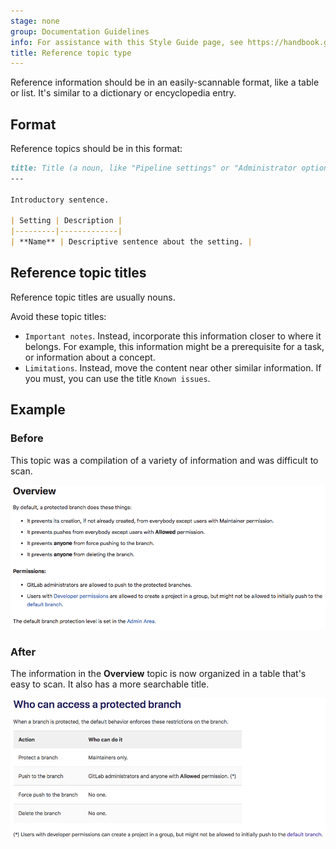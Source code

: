 ```yaml
---
stage: none
group: Documentation Guidelines
info: For assistance with this Style Guide page, see https://handbook.gitlab.com/handbook/product/ux/technical-writing/#assignments-to-other-projects-and-subjects.
title: Reference topic type
---
```


Reference information should be in an easily-scannable format,
like a table or list. It's similar to a dictionary or encyclopedia entry.

## Format

Reference topics should be in this format:

```markdown
title: Title (a noun, like "Pipeline settings" or "Administrator options")
---

Introductory sentence.

| Setting | Description |
|---------|-------------|
| **Name** | Descriptive sentence about the setting. |
```

## Reference topic titles

Reference topic titles are usually nouns.

Avoid these topic titles:

- `Important notes`. Instead, incorporate this information
  closer to where it belongs. For example, this information might be a prerequisite
  for a task, or information about a concept.
- `Limitations`. Instead, move the content near other similar information.
  If you must, you can use the title `Known issues`.

## Example

### Before

This topic was a compilation of a variety of information and was difficult to scan.

![An example of a reference topic](img/reference_example1_v17_10.png)

### After

The information in the **Overview** topic is now organized in a table
that's easy to scan. It also has a more searchable title.

![An example of a corrected reference topic](img/reference_example2_v17_10.png)
